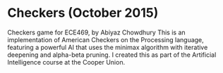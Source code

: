 # Checkers (October 2015)
Checkers game for ECE469, by Abiyaz Chowdhury
This is an implementation of American Checkers on the Processing language, featuring a powerful AI that uses the minimax algorithm with iterative deepening and alpha-beta pruning. I created this as part of the Artificial Intelligence course at the Cooper Union.
